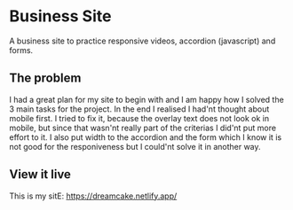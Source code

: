 # Business Site

A business site to practice responsive videos, accordion (javascript) and forms.

## The problem

I had a great plan for my site to begin with and I am happy how I solved the 3 main tasks for the project. In the end I realised I had'nt thought about mobile first. I tried to fix it, because the overlay text does not look ok in mobile, but since that wasn'nt really part of the criterias I did'nt put more effort to it. I also put width to the accordion and the form which I know it is not good for the responiveness but I could'nt solve it in another way.

## View it live
This is my sitE: https://dreamcake.netlify.app/
